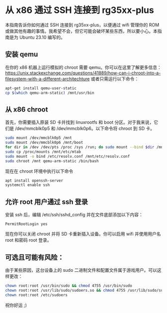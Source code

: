 # 从 x86 通过 SSH 连接到 rg35xx-plus
本指南告诉你如何通过 SSH 连接到 rg35xx-plus，以便通过 wifi 管理你的 ROM 或做其他有趣的事情。我希望不会，但它可能会破坏某些东西，所以要小心。本指南是为 Ubuntu 23.10 编写的。

## 安装 qemu
在你的 x86 机器上运行模拟的 chroot 需要 qemu。你可以在这里了解更多信息：
https://unix.stackexchange.com/questions/41889/how-can-i-chroot-into-a-filesystem-with-a-different-architechture
或者只需运行以下命令：
```bash
apt-get install qemu-user-static
cp $(which qemu-arm-static) /mnt/usr/bin
```

## 从 x86 chroot
首先，你需要插入原装 SD 卡并找到 linuxrootfs 和 boot 分区。对于我来说，它们是 /dev/mmcblk0p5 和 /dev/mmcblk0p6。以下命令将 chroot 到 SD 卡。
```bash
sudo mount /dev/mmcblk0p5 /mnt
sudo mount /dev/mmcblk0p6 /mnt/boot
for dir in /dev /dev/pts /proc /sys /run; do sudo mount --bind $dir /mnt$dir; done
sudo cp /proc/mounts /mnt/etc/mtab
sudo mount -o bind /etc/resolv.conf /mnt/etc/resolv.conf
sudo chroot /mnt qemu-arm-static /bin/bash
```
现在在 chroot 环境中执行以下命令
```bash
apt install openssh-server
systemctl enable ssh
```

## 允许 root 用户通过 ssh 登录
安装 ssh 后，编辑 /etc/ssh/sshd_config 并在文件底部添加以下内容：
```
PermitRootLogin yes
```
现在你可以关闭 chroot 并将 SD 卡重新插入设备。你可以启用 wifi 并使用用户名 root 和密码 root 登录。

## 可选且可能有风险：
由于某些原因，这台设备上的 sudo 二进制文件和配置文件属于游戏用户。可以这样更改：
```bash
chown root:root /usr/bin/sudo && chmod 4755 /usr/bin/sudo
chown root:root /usr/lib/sudo/sudoers.so && chmod 4755 /usr/lib/sudo/sudoers.so
chown root:root /etc/sudoers
```

祝你好运 ;)